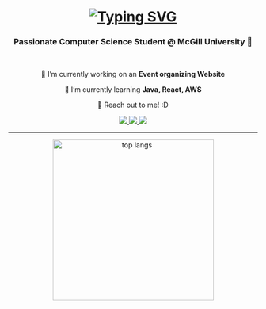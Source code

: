 <h1 align="center">
  <a href="https://git.io/typing-svg"><img src="https://readme-typing-svg.herokuapp.com?font=Fira+Code&duration=2000&pause=200&color=D3F3F7&center=true&random=false&width=435&lines=Hey+there%F0%9F%91%8B;I'm+Kevin" alt="Typing SVG" /></a>
</h1>

<h3 align="center">Passionate Computer Science Student @ McGill University 🍁</h3>
<br/>

<div align="center">
 
 🔭 I’m currently working on an **Event organizing Website**
 
 🌱 I’m currently learning **Java, React, AWS**

💬 Reach out to me! :D

 </div>
 
<div align="center"> 
  <a href="mailto:kevinliu399@gmail.com">
    <img src="https://img.shields.io/badge/Gmail-333333?style=for-the-badge&logo=gmail&logoColor=red" />
  </a>
  <a href="https://linkedin.com/in/kevinliu399" target="_blank">
    <img src="https://img.shields.io/badge/LinkedIn-0077B5?style=for-the-badge&logo=linkedin&logoColor=white" target="_blank" />
  </a>
  <a href="https://kevinliu399.github.io/website/" target="_blank">
     <img src="https://img.shields.io/badge/Portfolio-FF5722?style=for-the-badge&logo=todoist&logoColor=white" target="_blank" /> <!-- sqlite, safari, google-chrome are other good icon options -->
  </a>
</div>

 <hr/>

<div align=center>
  <img width=325 align="center" src="https://github-readme-stats-salesp07.vercel.app/api/top-langs/?username=kevinliu399&hide=HTML&langs_count=8&layout=compact&theme=react&border_radius=10&size_weight=0.5&count_weight=0.5&exclude_repo=github-readme-stats" alt="top langs" />
</div>

